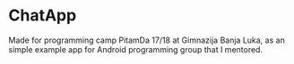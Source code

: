 # ChatApp
Made for programming camp PitamDa 17/18 at Gimnazija Banja Luka, as an simple example app for Android programming group that I mentored.
